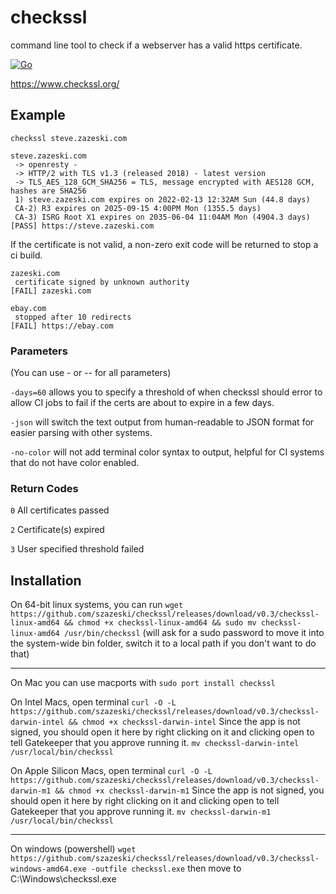 # checkssl
command line tool to check if a webserver has a valid https certificate.

[![Go](https://github.com/szazeski/checkssl/actions/workflows/go.yml/badge.svg?branch=main)](https://github.com/szazeski/checkssl/actions/workflows/go.yml)

https://www.checkssl.org/

## Example

`checkssl steve.zazeski.com`
```
steve.zazeski.com
 -> openresty - 
 -> HTTP/2 with TLS v1.3 (released 2018) - latest version
 -> TLS_AES_128_GCM_SHA256 = TLS, message encrypted with AES128 GCM, hashes are SHA256 
 1) steve.zazeski.com expires on 2022-02-13 12:32AM Sun (44.8 days)
 CA-2) R3 expires on 2025-09-15 4:00PM Mon (1355.5 days)
 CA-3) ISRG Root X1 expires on 2035-06-04 11:04AM Mon (4904.3 days)
[PASS] https://steve.zazeski.com

```

If the certificate is not valid, a non-zero exit code will be returned to stop a ci build. 
```
zazeski.com
 certificate signed by unknown authority
[FAIL] zazeski.com
```

```
ebay.com
 stopped after 10 redirects
[FAIL] https://ebay.com
```

### Parameters
(You can use - or -- for all parameters)

`-days=60` allows you to specify a threshold of when checkssl should error to allow CI jobs to fail if the certs are about to expire in a few days.

`-json` will switch the text output from human-readable to JSON format for easier parsing with other systems.

`-no-color` will not add terminal color syntax to output, helpful for CI systems that do not have color enabled.

### Return Codes
`0` All certificates passed

`2` Certificate(s) expired

`3` User specified threshold failed 

## Installation

On 64-bit linux systems, you can run
`wget https://github.com/szazeski/checkssl/releases/download/v0.3/checkssl-linux-amd64 && chmod +x checkssl-linux-amd64 && sudo mv checkssl-linux-amd64 /usr/bin/checkssl`
(will ask for a sudo password to move it into the system-wide bin folder, switch it to a local path if you don't want to do that)

---

On Mac you can use macports with `sudo port install checkssl`

On Intel Macs, open terminal
`curl -O -L https://github.com/szazeski/checkssl/releases/download/v0.3/checkssl-darwin-intel && chmod +x checkssl-darwin-intel`
Since the app is not signed, you should open it here by right clicking on it and clicking open to tell Gatekeeper that you approve running it.
`mv checkssl-darwin-intel /usr/local/bin/checkssl`

On Apple Silicon Macs, open terminal
`curl -O -L https://github.com/szazeski/checkssl/releases/download/v0.3/checkssl-darwin-m1 && chmod +x checkssl-darwin-m1`
Since the app is not signed, you should open it here by right clicking on it and clicking open to tell Gatekeeper that you approve running it.
`mv checkssl-darwin-m1 /usr/local/bin/checkssl`

---

On windows (powershell)
`wget https://github.com/szazeski/checkssl/releases/download/v0.3/checkssl-windows-amd64.exe -outfile checkssl.exe`
then move to C:\Windows\checkssl.exe
